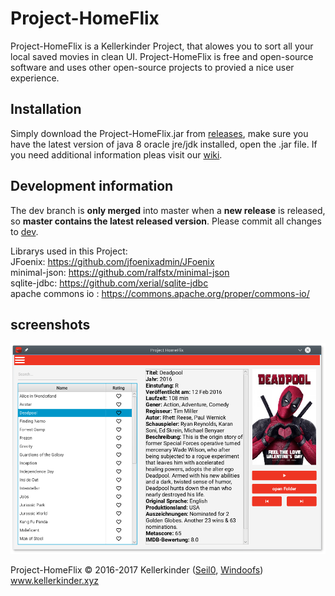 # Project-HomeFlix
Project-HomeFlix is a Kellerkinder Project, that alowes you to sort all your local saved movies in clean UI. Project-HomeFlix is free and open-source software and uses other open-source projects to provied a nice user experience.

## Installation
Simply download the Project-HomeFlix.jar from [releases](https://github.com/Seil0/Project-HomeFlix/releases), make sure you have the latest version of java 8 oracle jre/jdk installed, open the .jar file. If you need additional information pleas visit our [wiki](https://github.com/Seil0/Project-HomeFlix/wiki).

## Development information
The dev branch is **only merged** into master when a **new release** is released, so **master contains the latest  released version**. Please commit all changes to [dev](https://github.com/Seil0/Project-HomeFlix/tree/dev).

Librarys used in this Project:  
JFoenix: https://github.com/jfoenixadmin/JFoenix   
minimal-json: https://github.com/ralfstx/minimal-json      
sqlite-jdbc: https://github.com/xerial/sqlite-jdbc      
apache commons io : https://commons.apache.org/proper/commons-io/

## screenshots
![Screenshot](https://github.com/Seil0/Seil0.github.io/blob/master/pictures/Project-HomeFlix_MainWindow.png)

Project-HomeFlix © 2016-2017 Kellerkinder ([Seil0](https://github.com/Seil0), [Windoofs](https://github.com/Windoofs))    
www.kellerkinder.xyz
